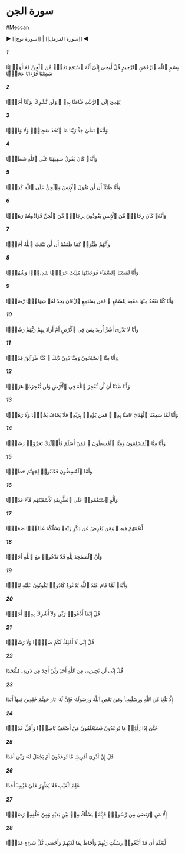 # سورة الجن
#Meccan
▶ [[سورة نوح]] | [[سورة المزمل]] ◀
##### 1
<span class="ayah hovertext" data-hover="Say: It has been revealed to me that a company of Jinns listened (to the Qur'an). They said, 'We have really heard a wonderful Recital!">بِسْمِ ٱللَّهِ ٱلرَّحْمَٰنِ ٱلرَّحِيمِ قُلْ أُوحِىَ إِلَىَّ أَنَّهُ ٱسْتَمَعَ نَفَرٌۭ مِّنَ ٱلْجِنِّ فَقَالُوٓا۟ إِنَّا سَمِعْنَا قُرْءَانًا عَجَبًۭا</span>
##### 2
<span class="ayah hovertext" data-hover="'It gives guidance to the Right, and we have believed therein: we shall not join (in worship) any (gods) with our Lord.">يَهْدِىٓ إِلَى ٱلرُّشْدِ فَـَٔامَنَّا بِهِۦ ۖ وَلَن نُّشْرِكَ بِرَبِّنَآ أَحَدًۭا</span>
##### 3
<span class="ayah hovertext" data-hover="'And Exalted is the Majesty of our Lord: He has taken neither a wife nor a son.">وَأَنَّهُۥ تَعَٰلَىٰ جَدُّ رَبِّنَا مَا ٱتَّخَذَ صَٰحِبَةًۭ وَلَا وَلَدًۭا</span>
##### 4
<span class="ayah hovertext" data-hover="'There were some foolish ones among us, who used to utter extravagant lies against Allah;">وَأَنَّهُۥ كَانَ يَقُولُ سَفِيهُنَا عَلَى ٱللَّهِ شَطَطًۭا</span>
##### 5
<span class="ayah hovertext" data-hover="'But we do think that no man or spirit should say aught that untrue against Allah.">وَأَنَّا ظَنَنَّآ أَن لَّن تَقُولَ ٱلْإِنسُ وَٱلْجِنُّ عَلَى ٱللَّهِ كَذِبًۭا</span>
##### 6
<span class="ayah hovertext" data-hover="'True, there were persons among mankind who took shelter with persons among the Jinns, but they increased them in folly.">وَأَنَّهُۥ كَانَ رِجَالٌۭ مِّنَ ٱلْإِنسِ يَعُوذُونَ بِرِجَالٍۢ مِّنَ ٱلْجِنِّ فَزَادُوهُمْ رَهَقًۭا</span>
##### 7
<span class="ayah hovertext" data-hover="'And they (came to) think as ye thought, that Allah would not raise up any one (to Judgment).">وَأَنَّهُمْ ظَنُّوا۟ كَمَا ظَنَنتُمْ أَن لَّن يَبْعَثَ ٱللَّهُ أَحَدًۭا</span>
##### 8
<span class="ayah hovertext" data-hover="'And we pried into the secrets of heaven; but we found it filled with stern guards and flaming fires.">وَأَنَّا لَمَسْنَا ٱلسَّمَآءَ فَوَجَدْنَٰهَا مُلِئَتْ حَرَسًۭا شَدِيدًۭا وَشُهُبًۭا</span>
##### 9
<span class="ayah hovertext" data-hover="'We used, indeed, to sit there in (hidden) stations, to (steal) a hearing; but any who listen now will find a flaming fire watching him in ambush.">وَأَنَّا كُنَّا نَقْعُدُ مِنْهَا مَقَٰعِدَ لِلسَّمْعِ ۖ فَمَن يَسْتَمِعِ ٱلْءَانَ يَجِدْ لَهُۥ شِهَابًۭا رَّصَدًۭا</span>
##### 10
<span class="ayah hovertext" data-hover="'And we understand not whether ill is intended to those on earth, or whether their Lord (really) intends to guide them to right conduct.">وَأَنَّا لَا نَدْرِىٓ أَشَرٌّ أُرِيدَ بِمَن فِى ٱلْأَرْضِ أَمْ أَرَادَ بِهِمْ رَبُّهُمْ رَشَدًۭا</span>
##### 11
<span class="ayah hovertext" data-hover="'There are among us some that are righteous, and some the contrary: we follow divergent paths.">وَأَنَّا مِنَّا ٱلصَّٰلِحُونَ وَمِنَّا دُونَ ذَٰلِكَ ۖ كُنَّا طَرَآئِقَ قِدَدًۭا</span>
##### 12
<span class="ayah hovertext" data-hover="'But we think that we can by no means frustrate Allah throughout the earth, nor can we frustrate Him by flight.">وَأَنَّا ظَنَنَّآ أَن لَّن نُّعْجِزَ ٱللَّهَ فِى ٱلْأَرْضِ وَلَن نُّعْجِزَهُۥ هَرَبًۭا</span>
##### 13
<span class="ayah hovertext" data-hover="'And as for us, since we have listened to the Guidance, we have accepted it: and any who believes in his Lord has no fear, either of a short (account) or of any injustice.">وَأَنَّا لَمَّا سَمِعْنَا ٱلْهُدَىٰٓ ءَامَنَّا بِهِۦ ۖ فَمَن يُؤْمِنۢ بِرَبِّهِۦ فَلَا يَخَافُ بَخْسًۭا وَلَا رَهَقًۭا</span>
##### 14
<span class="ayah hovertext" data-hover="'Amongst us are some that submit their wills (to Allah), and some that swerve from justice. Now those who submit their wills - they have sought out (the path) of right conduct:">وَأَنَّا مِنَّا ٱلْمُسْلِمُونَ وَمِنَّا ٱلْقَٰسِطُونَ ۖ فَمَنْ أَسْلَمَ فَأُو۟لَٰٓئِكَ تَحَرَّوْا۟ رَشَدًۭا</span>
##### 15
<span class="ayah hovertext" data-hover="'But those who swerve,- they are (but) fuel for Hell-fire'-">وَأَمَّا ٱلْقَٰسِطُونَ فَكَانُوا۟ لِجَهَنَّمَ حَطَبًۭا</span>
##### 16
<span class="ayah hovertext" data-hover="(And Allah's Message is): 'If they (the Pagans) had (only) remained on the (right) Way, We should certainly have bestowed on them Rain in abundance.">وَأَلَّوِ ٱسْتَقَٰمُوا۟ عَلَى ٱلطَّرِيقَةِ لَأَسْقَيْنَٰهُم مَّآءً غَدَقًۭا</span>
##### 17
<span class="ayah hovertext" data-hover="'That We might try them by that (means). But if any turns away from the remembrance of his Lord, He will cause him to undergo a severe Penalty.">لِّنَفْتِنَهُمْ فِيهِ ۚ وَمَن يُعْرِضْ عَن ذِكْرِ رَبِّهِۦ يَسْلُكْهُ عَذَابًۭا صَعَدًۭا</span>
##### 18
<span class="ayah hovertext" data-hover="'And the places of worship are for Allah (alone): So invoke not any one along with Allah;">وَأَنَّ ٱلْمَسَٰجِدَ لِلَّهِ فَلَا تَدْعُوا۟ مَعَ ٱللَّهِ أَحَدًۭا</span>
##### 19
<span class="ayah hovertext" data-hover="'Yet when the Devotee of Allah stands forth to invoke Him, they just make round him a dense crowd.'">وَأَنَّهُۥ لَمَّا قَامَ عَبْدُ ٱللَّهِ يَدْعُوهُ كَادُوا۟ يَكُونُونَ عَلَيْهِ لِبَدًۭا</span>
##### 20
<span class="ayah hovertext" data-hover="Say: 'I do no more than invoke my Lord, and I join not with Him any (false god).'">قُلْ إِنَّمَآ أَدْعُوا۟ رَبِّى وَلَآ أُشْرِكُ بِهِۦٓ أَحَدًۭا</span>
##### 21
<span class="ayah hovertext" data-hover="Say: 'It is not in my power to cause you harm, or to bring you to right conduct.'">قُلْ إِنِّى لَآ أَمْلِكُ لَكُمْ ضَرًّۭا وَلَا رَشَدًۭا</span>
##### 22
<span class="ayah hovertext" data-hover="Say: 'No one can deliver me from Allah (If I were to disobey Him), nor should I find refuge except in Him,">قُلْ إِنِّى لَن يُجِيرَنِى مِنَ ٱللَّهِ أَحَدٌۭ وَلَنْ أَجِدَ مِن دُونِهِۦ مُلْتَحَدًا</span>
##### 23
<span class="ayah hovertext" data-hover="'Unless I proclaim what I receive from Allah and His Messages: for any that disobey Allah and His Messenger,- for them is Hell: they shall dwell therein for ever.'">إِلَّا بَلَٰغًۭا مِّنَ ٱللَّهِ وَرِسَٰلَٰتِهِۦ ۚ وَمَن يَعْصِ ٱللَّهَ وَرَسُولَهُۥ فَإِنَّ لَهُۥ نَارَ جَهَنَّمَ خَٰلِدِينَ فِيهَآ أَبَدًا</span>
##### 24
<span class="ayah hovertext" data-hover="At length, when they see (with their own eyes) that which they are promised,- then will they know who it is that is weakest in (his) helper and least important in point of numbers.">حَتَّىٰٓ إِذَا رَأَوْا۟ مَا يُوعَدُونَ فَسَيَعْلَمُونَ مَنْ أَضْعَفُ نَاصِرًۭا وَأَقَلُّ عَدَدًۭا</span>
##### 25
<span class="ayah hovertext" data-hover="Say: 'I know not whether the (Punishment) which ye are promised is near, or whether my Lord will appoint for it a distant term.">قُلْ إِنْ أَدْرِىٓ أَقَرِيبٌۭ مَّا تُوعَدُونَ أَمْ يَجْعَلُ لَهُۥ رَبِّىٓ أَمَدًا</span>
##### 26
<span class="ayah hovertext" data-hover="'He (alone) knows the Unseen, nor does He make any one acquainted with His Mysteries,-">عَٰلِمُ ٱلْغَيْبِ فَلَا يُظْهِرُ عَلَىٰ غَيْبِهِۦٓ أَحَدًا</span>
##### 27
<span class="ayah hovertext" data-hover="'Except a messenger whom He has chosen: and then He makes a band of watchers march before him and behind him,">إِلَّا مَنِ ٱرْتَضَىٰ مِن رَّسُولٍۢ فَإِنَّهُۥ يَسْلُكُ مِنۢ بَيْنِ يَدَيْهِ وَمِنْ خَلْفِهِۦ رَصَدًۭا</span>
##### 28
<span class="ayah hovertext" data-hover="'That He may know that they have (truly) brought and delivered the Messages of their Lord: and He surrounds (all the mysteries) that are with them, and takes account of every single thing.'">لِّيَعْلَمَ أَن قَدْ أَبْلَغُوا۟ رِسَٰلَٰتِ رَبِّهِمْ وَأَحَاطَ بِمَا لَدَيْهِمْ وَأَحْصَىٰ كُلَّ شَىْءٍ عَدَدًۢا</span>
